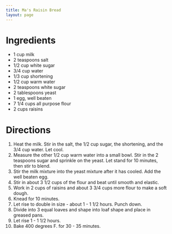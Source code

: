 ```yaml
---
title: Ma's Raisin Bread
layout: page
---
```


# Ingredients

* 1 cup milk
* 2 teaspoons salt
* 1/2 cup white sugar
* 3/4 cup water
* 1/3 cup shortening
* 1/2 cup warm water
* 2 teaspoons white sugar
* 2 tablespoons yeast
* 1 egg, well beaten
* 7 1/4 cups all purpose flour
* 2 cups raisins

# Directions

1. Heat the milk. Stir in the salt, the 1/2 cup sugar, the shortening, and the 3/4 cup water. Let cool.
1. Measure the other 1/2 cup warm water into a small bowl. Stir in the 2 teaspoons sugar and sprinkle on the yeast. Let stand for 10 minutes, then stir to blend.
1. Stir the milk mixture into the yeast mixture after it has cooled. Add the well beaten egg.
1. Stir in about 3 1/2 cups of the flour and beat until smooth and elastic.
1. Work in 2 cups of raisins and about 3 3/4 cups more flour to make a soft dough.
1. Knead for 10 minutes.
1. Let rise to double in size - about 1 - 1 1/2 hours. Punch down.
1. Divide into 3 equal loaves and shape into loaf shape and place in greased pans.
1. Let rise 1 - 1 1/2 hours.
1. Bake 400 degrees F. for 30 - 35 minutes.
